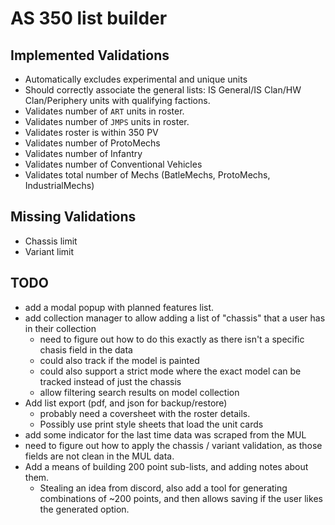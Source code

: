 # AS 350 list builder

## Implemented Validations
- Automatically excludes experimental and unique units
- Should correctly associate the general lists: IS General/IS Clan/HW Clan/Periphery units with qualifying factions.
- Validates number of `ART` units in roster.
- Validates number of `JMPS` units in roster.
- Validates roster is within 350 PV
- Validates number of ProtoMechs
- Validates number of Infantry
- Validates number of Conventional Vehicles
- Validates total number of Mechs (BatleMechs, ProtoMechs, IndustrialMechs)

## Missing Validations
- Chassis limit 
- Variant limit

## TODO
- add a modal popup with planned features list.
- add collection manager to allow adding a list of "chassis" that a user has in their collection
  - need to figure out how to do this exactly as there isn't a specific chasis field in the data
  - could also track if the model is painted
  - could also support a strict mode where the exact model can be tracked instead of just the chassis
  - allow filtering search results on model collection
- Add list export (pdf, and json for backup/restore)
  - probably need a coversheet with the roster details.
  - Possibly use print style sheets that load the unit cards
- add some indicator for the last time data was scraped from the MUL
- need to figure out how to apply the chassis / variant validation, as those fields are not clean in the MUL data.
- Add a means of building 200 point sub-lists, and adding notes about them.
  - Stealing an idea from discord, also add a tool for generating combinations of ~200 points, and then allows saving 
    if the user likes the generated option.
